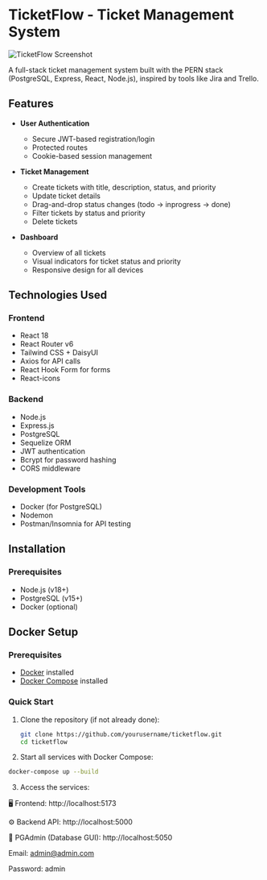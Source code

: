 # TicketFlow - Ticket Management System

![TicketFlow Screenshot](./screenshot.png) <!-- Add a screenshot later -->

A full-stack ticket management system built with the PERN stack (PostgreSQL, Express, React, Node.js), inspired by tools like Jira and Trello.

## Features

- **User Authentication**
  - Secure JWT-based registration/login
  - Protected routes
  - Cookie-based session management

- **Ticket Management**
  - Create tickets with title, description, status, and priority
  - Update ticket details
  - Drag-and-drop status changes (todo → inprogress → done)
  - Filter tickets by status and priority
  - Delete tickets

- **Dashboard**
  - Overview of all tickets
  - Visual indicators for ticket status and priority
  - Responsive design for all devices

## Technologies Used

### Frontend
- React 18
- React Router v6
- Tailwind CSS + DaisyUI
- Axios for API calls
- React Hook Form for forms
- React-icons

### Backend
- Node.js
- Express.js
- PostgreSQL
- Sequelize ORM
- JWT authentication
- Bcrypt for password hashing
- CORS middleware

### Development Tools
- Docker (for PostgreSQL)
- Nodemon
- Postman/Insomnia for API testing

## Installation

### Prerequisites
- Node.js (v18+)
- PostgreSQL (v15+)
- Docker (optional)

## Docker Setup  
### Prerequisites
- [Docker](https://docs.docker.com/get-docker/) installed
- [Docker Compose](https://docs.docker.com/compose/install/) installed

### Quick Start
1. Clone the repository (if not already done):
   ```bash
   git clone https://github.com/yourusername/ticketflow.git
   cd ticketflow

2. Start all services with Docker Compose:

```bash
docker-compose up --build
```
3. Access the services:

🖥️ Frontend: http://localhost:5173

⚙️ Backend API: http://localhost:5000

🐘 PGAdmin (Database GUI): http://localhost:5050

Email: admin@admin.com

Password: admin